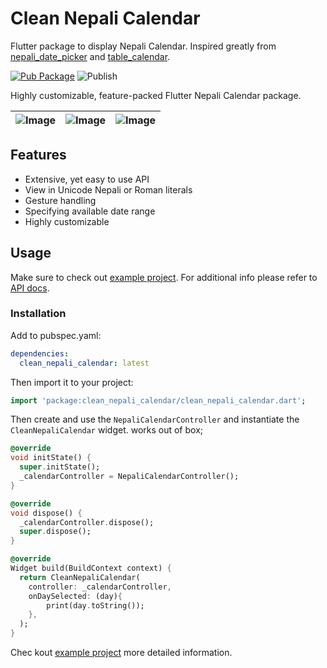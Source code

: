 # Clean Nepali Calendar

Flutter package to display Nepali Calendar. Inspired greatly from [nepali_date_picker](https://pub.dev/packages/nepali_date_picker) and [table_calendar](https://pub.dev/packages/table_calendar).

[![Pub Package](https://img.shields.io/pub/v/clean_nepali_calendar.svg?style=flat-square)](https://pub.dev/packages/clean_nepali_calendar) ![Publish](https://github.com/lohanidamodar/clean_nepali_calendar/workflows/Publish/badge.svg)


Highly customizable, feature-packed Flutter Nepali Calendar package.

| ![Image](https://raw.githubusercontent.com/lohanidamodar/clean_nepali_calendar/master/demo/demo1.gif) | ![Image](https://raw.githubusercontent.com/lohanidamodar/clean_nepali_calendar/master/demo/demo2.png) | ![Image](https://raw.githubusercontent.com/lohanidamodar/clean_nepali_calendar/master/demo/demo3.png) |
| ------------- |:-------------:| -----:|


## Features

* Extensive, yet easy to use API
* View in Unicode Nepali or Roman literals
* Gesture handling
* Specifying available date range
* Highly customizable

## Usage

Make sure to check out [example project](https://github.com/lohanidamodar/clean_nepali_calendar/tree/master/example). 
For additional info please refer to [API docs](https://pub.dartlang.org/documentation/clean_nepali_calendar/latest/clean_nepali_calendar/clean_nepali_calendar-library.html).

### Installation

Add to pubspec.yaml:

```yaml
dependencies:
  clean_nepali_calendar: latest
```

Then import it to your project:

```dart
import 'package:clean_nepali_calendar/clean_nepali_calendar.dart';
```

Then create and use the `NepaliCalendarController` and instantiate the `CleanNepaliCalendar` widget. works out of box;

```dart
@override
void initState() {
  super.initState();
  _calendarController = NepaliCalendarController();
}

@override
void dispose() {
  _calendarController.dispose();
  super.dispose();
}

@override
Widget build(BuildContext context) {
  return CleanNepaliCalendar(
    controller: _calendarController,
    onDaySelected: (day){
        print(day.toString());
    },
  );
}
```

Chec kout [example project](https://github.com/lohanidamodar/clean_nepali_calendar/tree/master/example) more detailed information.
